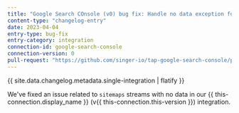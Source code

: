 ```yaml
---
title: "Google Search COnsole (v0) bug fix: Handle no data exception for sitemaps stream"
content-type: "changelog-entry"
date: 2023-04-04
entry-type: bug-fix
entry-category: integration
connection-id: google-search-console
connection-version: 0
pull-request: "https://github.com/singer-io/tap-google-search-console/pull/38"
---
```

{{ site.data.changelog.metadata.single-integration | flatify }}

We've fixed an issue related to `sitemaps` streams with no data in our {{ this-connection.display_name }} (v{{ this-connection.this-version }}) integration.